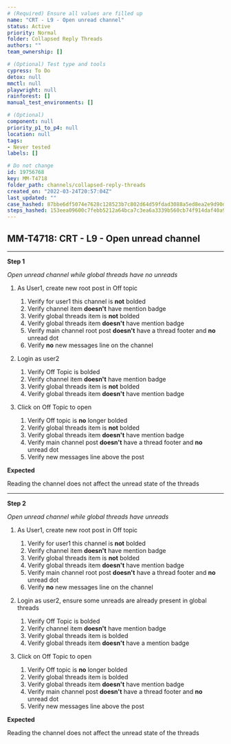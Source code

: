 ```yaml
---
# (Required) Ensure all values are filled up
name: "CRT - L9 - Open unread channel"
status: Active
priority: Normal
folder: Collapsed Reply Threads
authors: ""
team_ownership: []

# (Optional) Test type and tools
cypress: To Do
detox: null
mmctl: null
playwright: null
rainforest: []
manual_test_environments: []

# (Optional)
component: null
priority_p1_to_p4: null
location: null
tags: 
- Never tested
labels: []

# Do not change
id: 19756768
key: MM-T4718
folder_path: channels/collapsed-reply-threads
created_on: "2022-03-24T20:57:04Z"
last_updated: ""
case_hashed: 87bbe6df5074e7628c128523b7c802d64d59fdad3088a5ed8ea2e9d90dc3db6526c5b7cf59b4bc8ea4edf9d5512d8e6c
steps_hashed: 153eea09600c7febb5212a64bca7c3ea6a3339b560cb74f914daf40a9de38f7ccf253d831946ae4ddfad4ff69f672f4a
---
```


## MM-T4718: CRT - L9 - Open unread channel

---

**Step 1**

_Open unread channel while global threads have no unreads_

1. As User1, create new root post in Off topic

   1. Verify for user1 this channel is **not** bolded
   2. Verify channel item **doesn't** have mention badge
   3. Verify global threads item is **not** bolded
   4. Verify global threads item **doesn't** have mention badge
   5. Verify main channel root post **doesn't** have a thread footer and **no** unread dot
   6. Verify **no** new messages line on the channel

2. Login as user2

   1. Verify Off Topic is bolded
   2. Verify channel item **doesn't** have mention badge
   3. Verify global threads item is **not** bolded
   4. Verify global threads item **doesn't** have mention badge

3. Click on Off Topic to open

   1. Verify Off topic is **no** longer bolded
   2. Verify global threads item is **not** bolded
   3. Verify global threads item **doesn't** have mention badge
   4. Verify main channel post **doesn't** have a thread footer and **no** unread dot
   5. Verify new messages line above the post

**Expected**

Reading the channel does not affect the unread state of the threads

---

**Step 2**

_Open unread channel while global threads have unreads_

1. As User1, create new root post in Off topic

   1. Verify for user1 this channel is **not** bolded
   2. Verify channel item **doesn't** have mention badge
   3. Verify global threads item is **not** bolded
   4. Verify global threads item **doesn't** have mention badge
   5. Verify main channel root post **doesn't** have a thread footer and **no** unread dot
   6. Verify **no** new messages line on the channel

2. Login as user2, ensure some unreads are already present in global threads 

   1. Verify Off Topic is bolded
   2. Verify channel item **doesn't** have mention badge
   3. Verify global threads item is bolded
   4. Verify global threads item **doesn't** have a mention badge

3. Click on Off Topic to open

   1. Verify Off topic is **no** longer bolded
   2. Verify global threads item is bolded
   3. Verify global threads item **doesn't** have mention badge
   4. Verify main channel post **doesn't** have a thread footer and **no** unread dot
   5. Verify new messages line above the post

**Expected**

Reading the channel does not affect the unread state of the threads
